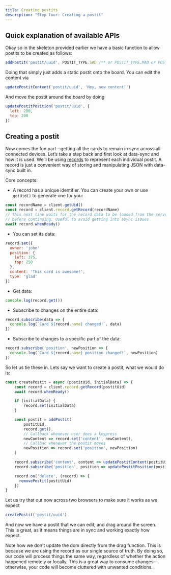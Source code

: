 ```yaml
---
title: Creating postits
description: "Step four: Creating a postit"
---
```


## Quick explanation of available APIs

Okay so in the skeleton provided earlier we have a basic function to allow postits to be created as follows:

```javascript
addPostit('postit/uuid', POSTIT_TYPE.SAD /** or POSTIT_TYPE.MAD or POSTIT_TYPE.HAPPY **/, newContent => {})
```

Doing that simply just adds a static postit onto the board. You can edit the content via

```javascript
updatePostitContent('postit/uuid', 'Hey, new content!')
```

And move the postit around the board by doing

```javascript
updatePostitPosition('postit/uuid', {
  left: 200,
  top: 200
})
```

## Creating a postit

Now comes the fun part—getting all the cards to remain in sync across all connected devices. Let’s take a step back and first look at data-sync and how it is used. We’ll be using [records](../../tutorials/core/datasync/records/) to represent each individual postit. A record is just a convenient way of storing and manipulating JSON with data-sync built in.

Core concepts:

- A record has a unique identifier. You can create your own or use `getUid()` to generate one for you:

```javascript
const recordName = client.getUid()
const record = client.record.getRecord(recordName)
// This next line waits for the record data to be loaded from the server
// before continuing. Useful to avoid getting into async issues
await record.whenReady()
```

- You can set its data:

```javascript
record.set({
  owner: 'john'
  position: {
    left: 375,
    top: 250
  },
  content: 'This card is awesome!',
  type: 'glad'
})
```

- Get data:

```javascript
console.log(record.get())
```

- Subscribe to changes on the entire data:

```javascript
record.subscribe(data => {
  console.log(`Card ${record.name} changed!`, data)
})
```

- Subscribe to changes to a specific part of the data:

```javascript
record.subscribe('position', newPosition => {
  console.log(`Card ${record.name} position changed!`, newPosition)
})
```

So let us tie these in. Lets say we want to create a postit, what we would do is:

```javascript
const createPostit = async (postitUid, initialData) => {
    const record = client.record.getRecord(postitUid)
    await record.whenReady()

    if (initialData) {
        record.set(initialData)
    }

    const postit = addPostit(
        postitUid,
        record.get(),
        // Callback whenever user does a keypress
        newContent => record.set('content', newContent),
        // Callbac whenever the postit moves
        newPosition => record.set('position', newPosition)
    )

    record.subscribe('content', content => updatePostitContent(postitUid, content), true)
    record.subscribe('position', position => updatePostitPosition(postitUid, position), true)

    record.on('delete', (record) => {
      removePostit(postitUid)
    })
}
```

Let us try that out now across two browsers to make sure it works as we expect

```javascript
createPostit('postit/uuid')
```

And now we have a postit that we can edit, and drag around the screen. This is great, as it means things are in sync and working exactly how expect.

Note how we don't update the dom directly from the drag function. This is because we are using the record as our single source of truth. By doing so, our code will process things the same way, regardless of whether the action happened remotely or locally. This is a great way to consume changes—otherwise, your code will become cluttered with unwanted conditions.


